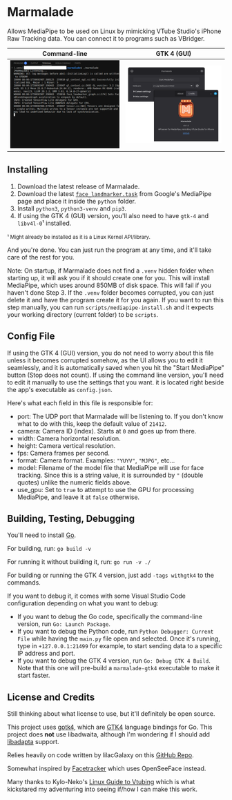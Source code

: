 # Marmalade

Allows MediaPipe to be used on Linux by mimicking VTube Studio's iPhone Raw Tracking data. You can connect it to programs such as VBridger.

| Command-line | GTK 4 (GUI) |
| ---- | ---- |
| ![Command-line](resources/readme_cmd.png) | ![GTK 4](resources/readme_gtk4.png) |

## Installing

1. Download the latest release of Marmalade.
2. Download the latest [`face_landmarker.task`](https://ai.google.dev/edge/mediapipe/solutions/vision/face_landmarker) from Google's MediaPipe page and place it inside the `python` folder.
3. Install `python3`, `python3-venv` and `pip3`.
4. If using the GTK 4 (GUI) version, you'll also need to have `gtk-4` and `libv4l-0`¹ installed.

<small>¹ Might already be installed as it is a Linux Kernel API/library.</small>

And you're done. You can just run the program at any time, and it'll take care of the rest for you.

Note: On startup, if Marmalade does not find a `.venv` hidden folder when starting up, it will ask you if it should create one for you. This will install MediaPipe, which uses around 850MB of disk space. This will fail if you haven't done Step 3. If the `.venv` folder becomes corrupted, you can just delete it and have the program create it for you again. If you want to run this step manually, you can run `scripts/mediapipe-install.sh` and it expects your working directory (current folder) to be `scripts`.

## Config File

If using the GTK 4 (GUI) version, you do not need to worry about this file unless it becomes corrupted somehow, as the UI allows you to edit it seamlessly, and it is automatically saved when you hit the "Start MediaPipe" button (Stop does not count). If using the command line version, you'll need to edit it manually to use the settings that you want. it is located right beside the app's executable as `config.json`.

Here's what each field in this file is responsible for:

* port: The UDP port that Marmalade will be listening to. If you don't know what to do with this, keep the default value of `21412`.
* camera: Camera ID (index). Starts at `0` and goes up from there.
* width: Camera horizontal resolution.
* height: Camera vertical resolution.
* fps: Camera frames per second.
* format: Camera format. Examples: `"YUYV"`, `"MJPG"`, etc...
* model: Filename of the model file that MediaPipe will use for face tracking. Since this is a string value, it is surrounded by `"` (double quotes) unlike the numeric fields above.
* use_gpu: Set to `true` to attempt to use the GPU for processing MediaPipe, and leave it at `false` otherwise.

## Building, Testing, Debugging

You'll need to install [Go](https://go.dev/).

For building, run: `go build -v`

For running it without building it, run: `go run -v ./`

For building or running the GTK 4 version, just add `-tags withgtk4` to the commands.

If you want to debug it, it comes with some Visual Studio Code configuration depending on what you want to debug:

- If you want to debug the Go code, specifically the command-line version, run `Go: Launch Package`.
- If you want to debug the Python code, run `Python Debugger: Current File` while having the `main.py` file open and selected. Once it's running, type in `+127.0.0.1:21499` for example, to start sending data to a specific IP address and port.
- If you want to debug the GTK 4 version, run `Go: Debug GTK 4 Build`. Note that this one will pre-build a `marmalade-gtk4` executable to make it start faster.

## License and Credits

Still thinking about what license to use, but it'll definitely be open source.

This project uses [gotk4](https://github.com/diamondburned/gotk4), which are [GTK4](https://docs.gtk.org/gtk4/) language bindings for Go. This project does **not** use libadwaita, although I'm wondering if I should add [libadapta](https://github.com/xapp-project/libadapta) support.

Relies heavily on code written by lilacGalaxy on this [GitHub Repo](https://github.com/lilac-galaxy/lilacs-mediapipe-forward-vts-plugin).

Somewhat inspired by [Facetracker](https://codeberg.org/ZRayEntertainment/Facetracker) which uses OpenSeeFace instead.

Many thanks to Kylo-Neko's [Linux Guide to Vtubing](https://codeberg.org/KyloNeko/Linux-Guide-to-Vtubing) which is what kickstared my adventuring into seeing if/how I can make this work.